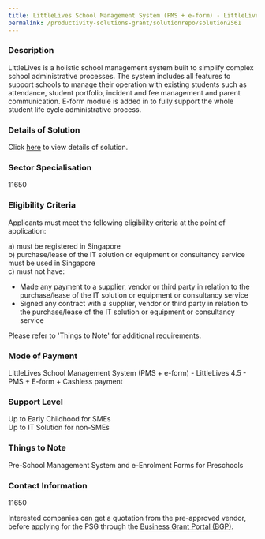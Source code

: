 ```yaml
---
title: LittleLives School Management System (PMS + e-form) - LittleLives 4.5 - PMS + E-form + Cashless payment
permalink: /productivity-solutions-grant/solutionrepo/solution2561
---
```


### Description

LittleLives is a holistic school management system built to simplify complex school administrative processes. The system includes all features to support schools to manage their operation with existing students such as attendance, student portfolio, incident and fee management and parent communication. E-form module is added in to fully support the whole student life cycle administrative process.

### Details of Solution

Click <a href='LittleLives Inc Pte. Ltd.' target='_blank' rel='noopener'>here</a> to view details of solution.

### Sector Specialisation

 11650 

### Eligibility Criteria

Applicants must meet the following eligibility criteria at the point of application:

a) must be registered in Singapore <br>
b) purchase/lease of the IT solution or equipment or consultancy service must be used in Singapore <br>
c) must not have:
- Made any payment to a supplier, vendor or third party in relation to the purchase/lease of the IT solution or equipment or consultancy service
- Signed any contract with a supplier, vendor or third party in relation to the purchase/lease of the IT solution or equipment or consultancy service

Please refer to 'Things to Note' for additional requirements.

### Mode of Payment
LittleLives School Management System (PMS + e-form) - LittleLives 4.5 - PMS + E-form + Cashless payment

### Support Level
Up to Early Childhood for SMEs <br>
Up to IT Solution for non-SMEs

### Things to Note
Pre-School Management System and e-Enrolment Forms for Preschools

### Contact Information
11650

Interested companies can get a quotation from the pre-approved vendor, before applying for the PSG through the <a target='_blank' rel='noopener' href='https://www.businessgrants.gov.sg/'>Business Grant Portal (BGP)</a>.
